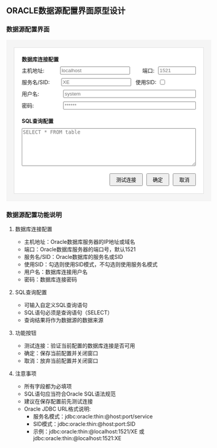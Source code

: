## ORACLE数据源配置界面原型设计

### 数据源配置界面

<div style="width: 100%; padding: 20px; background: #f5f5f5;">
<div style="border: 1px solid #ddd; padding: 20px; background: white;">
    <!-- 数据库连接配置 -->
    <div style="margin-bottom: 20px;">
        <div style="font-weight: bold; margin-bottom: 10px;">数据库连接配置</div>
        <div style="display: flex; flex-direction: column; gap: 10px;">
            <div style="display: flex; align-items: center; gap: 10px;">
                <label style="width: 100px;">主机地址:</label>
                <input type="text" style="flex: 1;" placeholder="localhost"/>
                <label style="width: 60px; text-align: right;">端口:</label>
                <input type="text" style="width: 100px;" placeholder="1521"/>
            </div>
            <div style="display: flex; align-items: center; gap: 10px;">
                <label style="width: 100px;">服务名/SID:</label>
                <input type="text" style="flex: 1;" placeholder="XE"/>
                <label style="width: 60px; text-align: right;">使用SID:</label>
                <div style="width: 100px;">
                    <input type="checkbox" style="margin: 0;"/>
                </div>
            </div>
            <div style="display: flex; align-items: center; gap: 10px;">
                <label style="width: 100px;">用户名:</label>
                <input type="text" style="flex: 1;" placeholder="system"/>
            </div>
            <div style="display: flex; align-items: center; gap: 10px;">
                <label style="width: 100px;">密码:</label>
                <input type="password" style="flex: 1;" placeholder="******"/>
            </div>
        </div>
    </div>
    <!-- SQL查询配置 -->
    <div style="margin-bottom: 20px;">
        <div style="font-weight: bold; margin-bottom: 10px;">SQL查询配置</div>
        <div style="display: flex; flex-direction: column; gap: 10px;">
            <textarea style="width: 100%; height: 100px; resize: vertical;" placeholder="SELECT * FROM table"></textarea>
        </div>
    </div>
    <!-- 操作按钮 -->
    <div style="display: flex; justify-content: flex-end; gap: 10px;">
        <button style="padding: 5px 15px;">测试连接</button>
        <button style="padding: 5px 15px;">确定</button>
        <button style="padding: 5px 15px;">取消</button>
    </div>
</div>
</div>

### 数据源配置功能说明

1. 数据库连接配置
   - 主机地址：Oracle数据库服务器的IP地址或域名
   - 端口：Oracle数据库服务器的端口号，默认1521
   - 服务名/SID：Oracle数据库的服务名或SID
   - 使用SID：勾选则使用SID模式，不勾选则使用服务名模式
   - 用户名：数据库连接用户名
   - 密码：数据库连接密码

2. SQL查询配置
   - 可输入自定义SQL查询语句
   - SQL语句必须是查询语句（SELECT）
   - 查询结果将作为数据源的数据来源

3. 功能按钮
   - 测试连接：验证当前配置的数据库连接是否可用
   - 确定：保存当前配置并关闭窗口
   - 取消：放弃当前配置并关闭窗口

4. 注意事项
   - 所有字段都为必填项
   - SQL语句应当符合Oracle SQL语法规范
   - 建议在保存配置前先测试连接
   - Oracle JDBC URL格式说明:
     * 服务名模式：jdbc:oracle:thin:@host:port/service
     * SID模式：jdbc:oracle:thin:@host:port:SID
     * 示例：jdbc:oracle:thin:@localhost:1521/XE 或 jdbc:oracle:thin:@localhost:1521:XE